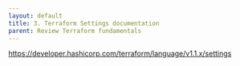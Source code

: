 ```yaml
---
layout: default
title: 3. Terraform Settings documentation
parent: Review Terraform fundamentals
---
```


https://developer.hashicorp.com/terraform/language/v1.1.x/settings